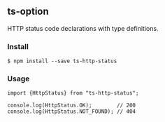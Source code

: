 ## ts-option
HTTP status code declarations with type definitions.

### Install
```
$ npm install --save ts-http-status
```

### Usage
```
import {HttpStatus} from "ts-http-status";

console.log(HttpStatus.OK);        // 200
console.log(HttpStatus.NOT_FOUND); // 404
```
